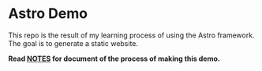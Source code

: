 # Astro Demo

This repo is the result of my learning process of using the Astro framework.
The goal is to generate a static website.

**Read [NOTES](https://nigh.github.io/astro-demo/markdown/demo-notes/) for document of the process of making this demo.**
